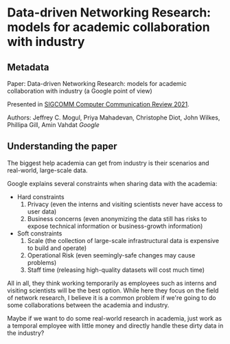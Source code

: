 # Data-driven Networking Research: models for academic collaboration with industry

## Metadata

Paper: Data-driven Networking Research: models for academic collaboration with industry (a Google point of view)

Presented in [SIGCOMM Computer Communication Review 2021](https://dl.acm.org/doi/10.1145/3503954.3503960).

Authors: Jeffrey C. Mogul, Priya Mahadevan, Christophe Diot, John Wilkes, Phillipa Gill, Amin Vahdat _Google_

## Understanding the paper

The biggest help academia can get from industry is their scenarios and real-world, large-scale data.

Google explains several constraints when sharing data with the academia:

* Hard constraints
  1. Privacy (even the interns and visiting scientists never have access to user data)
  2. Business concerns (even anonymizing the data still has risks to expose technical information or business-growth information)
* Soft constraints
  1. Scale (the collection of large-scale infrastructural data is expensive to build and operate)
  2. Operational Risk (even seemingly-safe changes may cause problems)
  3. Staff time (releasing high-quality datasets will cost much time)

All in all, they think working temporarily as employees such as interns and visiting scientists will be the best option. While here they focus on the field of network research, I believe it is a common problem if we're going to do some collaborations between the academia and industry.

Maybe if we want to do some real-world research in academia, just work as a temporal employee with little money and directly handle these dirty data in the industry?
